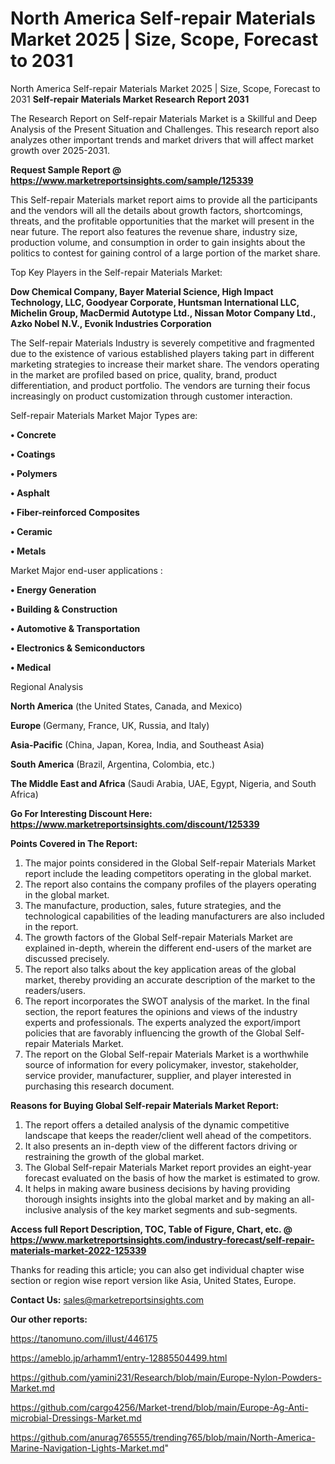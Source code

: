 # North America Self-repair Materials Market 2025 | Size, Scope, Forecast to 2031
North America Self-repair Materials Market 2025 | Size, Scope, Forecast to 2031
<strong>Self-repair Materials Market Research Report 2031</strong>

The Research Report on Self-repair Materials Market is a Skillful and Deep Analysis of the Present Situation and Challenges. This research report also analyzes other important trends and market drivers that will affect market growth over 2025-2031.

<strong>Request Sample Report @ <a href=https://www.marketreportsinsights.com/sample/125339>https://www.marketreportsinsights.com/sample/125339</a></strong>

This Self-repair Materials market report aims to provide all the participants and the vendors will all the details about growth factors, shortcomings, threats, and the profitable opportunities that the market will present in the near future. The report also features the revenue share, industry size, production volume, and consumption in order to gain insights about the politics to contest for gaining control of a large portion of the market share.

Top Key Players in the Self-repair Materials Market:

<strong>Dow Chemical Company, Bayer Material Science, High Impact Technology, LLC, Goodyear Corporate, Huntsman International LLC, Michelin Group, MacDermid Autotype Ltd., Nissan Motor Company Ltd., Azko Nobel N.V., Evonik Industries Corporation</strong>

The Self-repair Materials Industry is severely competitive and fragmented due to the existence of various established players taking part in different marketing strategies to increase their market share. The vendors operating in the market are profiled based on price, quality, brand, product differentiation, and product portfolio. The vendors are turning their focus increasingly on product customization through customer interaction.

Self-repair Materials Market Major Types are:

<strong>• Concrete

• Coatings

• Polymers

• Asphalt

• Fiber-reinforced Composites

• Ceramic

• Metals</strong>

Market Major end-user applications :

<strong>• Energy Generation

• Building & Construction

• Automotive & Transportation

• Electronics & Semiconductors

• Medical</strong>

Regional Analysis

</u><strong><b>North America</b></strong> (the United States, Canada, and Mexico)

<strong><b>Europe </b></strong>(Germany, France, UK, Russia, and Italy)

<strong><b>Asia-Pacific</b></strong> (China, Japan, Korea, India, and Southeast Asia)

<strong><b>South America</b></strong> (Brazil, Argentina, Colombia, etc.)

<strong><b>The Middle East and Africa</b></strong> (Saudi Arabia, UAE, Egypt, Nigeria, and South Africa)

<strong>Go For Interesting Discount Here: <a href=https://www.marketreportsinsights.com/discount/125339>https://www.marketreportsinsights.com/discount/125339</a></strong>

<strong>Points Covered in The Report:</strong>
<ol>
  <li>The major points considered in the Global Self-repair Materials Market report include the leading competitors operating in the global market.</li>
  <li>The report also contains the company profiles of the players operating in the global market.</li>
  <li>The manufacture, production, sales, future strategies, and the technological capabilities of the leading manufacturers are also included in the report.</li>
  <li>The growth factors of the Global Self-repair Materials Market are explained in-depth, wherein the different end-users of the market are discussed precisely.</li>
  <li>The report also talks about the key application areas of the global market, thereby providing an accurate description of the market to the readers/users.</li>
  <li>The report incorporates the SWOT analysis of the market. In the final section, the report features the opinions and views of the industry experts and professionals. The experts analyzed the export/import policies that are favorably influencing the growth of the Global Self-repair Materials Market.</li>
  <li>The report on the Global Self-repair Materials Market is a worthwhile source of information for every policymaker, investor, stakeholder, service provider, manufacturer, supplier, and player interested in purchasing this research document.</li>
</ol>
<strong>Reasons for Buying Global Self-repair Materials Market Report:</strong>

<ol>
  <li>The report offers a detailed analysis of the dynamic competitive landscape that keeps the reader/client well ahead of the competitors.</li>
  <li>It also presents an in-depth view of the different factors driving or restraining the growth of the global market.</li>
  <li>The Global Self-repair Materials Market report provides an eight-year forecast evaluated on the basis of how the market is estimated to grow.</li>
  <li>It helps in making aware business decisions by having providing thorough insights insights into the global market and by making an all-inclusive analysis of the key market segments and sub-segments.</li>
</ol>
<strong>Access full Report Description, TOC, Table of Figure, Chart, etc. @ <a href=https://www.marketreportsinsights.com/industry-forecast/self-repair-materials-market-2022-125339>https://www.marketreportsinsights.com/industry-forecast/self-repair-materials-market-2022-125339</a></strong>


Thanks for reading this article; you can also get individual chapter wise section or region wise report version like Asia, United States, Europe.

<strong>Contact Us:</strong>
sales@marketreportsinsights.com

<strong>Our other reports:</strong>

<a href=https://tanomuno.com/illust/446175>https://tanomuno.com/illust/446175</a>

<a href=https://ameblo.jp/arhamm1/entry-12885504499.html>https://ameblo.jp/arhamm1/entry-12885504499.html</a>

<a href=https://github.com/yamini231/Research/blob/main/Europe-Nylon-Powders-Market.md>https://github.com/yamini231/Research/blob/main/Europe-Nylon-Powders-Market.md</a>

<a href=https://github.com/cargo4256/Market-trend/blob/main/Europe-Ag-Anti-microbial-Dressings-Market.md>https://github.com/cargo4256/Market-trend/blob/main/Europe-Ag-Anti-microbial-Dressings-Market.md</a>

<a href=https://github.com/anurag765555/trending765/blob/main/North-America-Marine-Navigation-Lights-Market.md>https://github.com/anurag765555/trending765/blob/main/North-America-Marine-Navigation-Lights-Market.md</a>"
